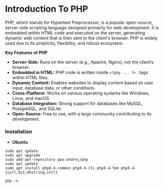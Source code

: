 # Introduction To PHP

PHP, which stands for Hypertext Preprocessor, is a popular open-source, server-side scripting language designed primarily for web development. It is embedded within HTML code and executed on the server, generating dynamic web content that is then sent to the client's browser. PHP is widely used due to its simplicity, flexibility, and robust ecosystem.

**Key Features of PHP**
- **Server-Side:** Runs on the server (e.g., Apache, Nginx), not the client’s browser.
-   **Embedded in HTML:** PHP code is written inside ```<?php ... ?> ``` tags within HTML files.
- **Dynamic Content:** Enables websites to display content based on user input, database data, or other conditions.
- **Cross-Platform:** Works on various operating systems like Windows, Linux, and macOS.
- **Database Integration:** Strong support for databases like MySQL, PostgreSQL, and SQLite.
- **Open-Source:** Free to use, with a large community contributing to its development.

### Installation

- **Ubuntu**
```
sudo apt update
sudo apt upgrade
sudo add-apt-repository ppa:ondrej/php
sudo apt update
sudo apt install php8.4-common php8.4-cli php8.4-fpm php8.4-{curl,bz2,mbstring,intl}
```
```
php -v
```

